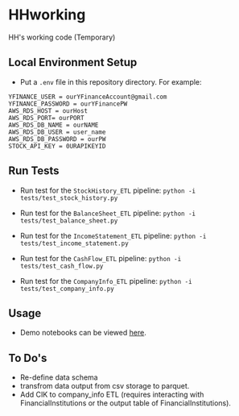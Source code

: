 # HHworking
HH's working code (Temporary)

## Local Environment Setup

- Put a `.env` file in this repository directory. For example:
```
YFINANCE_USER = ourYFinanceAccount@gmail.com
YFINANCE_PASSWORD = ourYFinancePW
AWS_RDS_HOST = ourHost
AWS_RDS_PORT= ourPORT
AWS_RDS_DB_NAME = ourNAME
AWS_RDS_DB_USER = user_name
AWS_RDS_DB_PASSWORD = ourPW
STOCK_API_KEY = 0URAPIKEYID
```
  

## Run Tests

- Run test for the `StockHistory_ETL` pipeline:
  `python -i tests/test_stock_history.py`

- Run test for the `BalanceSheet_ETL` pipeline:
  `python -i tests/test_balance_sheet.py`

- Run test for the `IncomeStatement_ETL` pipeline:
  `python -i tests/test_income_statement.py`

- Run test for the `CashFlow_ETL` pipeline:
  `python -i tests/test_cash_flow.py`

- Run test for the `CompanyInfo_ETL` pipeline:
  `python -i tests/test_company_info.py`

## Usage

- Demo notebooks can be viewed [here](./notebooks/demo/). 

## To Do's

- Re-define data schema
- transfrom data output from csv storage to parquet.
- Add CIK to company_info ETL (requires interacting with FinancialInstitutions or the output table of FinancialInstitutions). 


